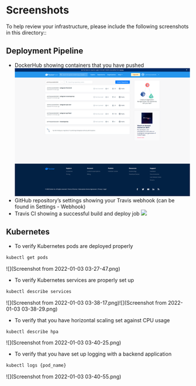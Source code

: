 # Screenshots
To help review your infrastructure, please include the following screenshots in this directory::

## Deployment Pipeline
* DockerHub showing containers that you have pushed
![](screencapture-hub-docker-2022-01-03-03_29_07.png)
* GitHub repository’s settings showing your Travis webhook (can be found in Settings - Webhook)
* Travis CI showing a successful build and deploy job
![](screencapture-app-travis-ci-2022-01-03-03_35_52.png)
## Kubernetes
* To verify Kubernetes pods are deployed properly
```bash
kubectl get pods
```
![](Screenshot from 2022-01-03 03-27-47.png)
* To verify Kubernetes services are properly set up
```bash
kubectl describe services
```
![](Screenshot from 2022-01-03 03-38-17.png)![](Screenshot from 2022-01-03 03-38-29.png)

* To verify that you have horizontal scaling set against CPU usage
```bash
kubectl describe hpa
```
![](Screenshot from 2022-01-03 03-40-25.png)
* To verify that you have set up logging with a backend application
```bash
kubectl logs {pod_name}
```
![](Screenshot from 2022-01-03 03-40-55.png)